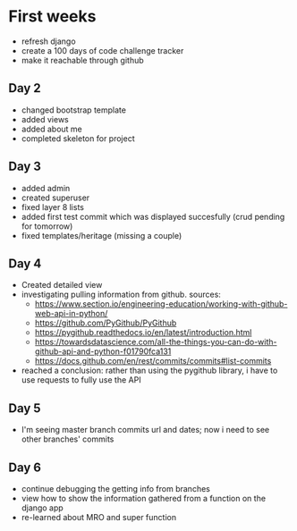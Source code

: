 # First weeks

- refresh django
- create a 100 days of code challenge tracker
- make it reachable through github

## Day 2

- changed bootstrap template
- added views
- added about me
- completed skeleton for project

## Day 3

- added admin
- created superuser
- fixed layer 8 lists
- added first test commit which was displayed succesfully (crud pending for tomorrow)
- fixed templates/heritage (missing a couple)

## Day 4

- Created detailed view
- investigating pulling information from github. sources:
  - <https://www.section.io/engineering-education/working-with-github-web-api-in-python/>
  - <https://github.com/PyGithub/PyGithub>
  - <https://pygithub.readthedocs.io/en/latest/introduction.html>
  - <https://towardsdatascience.com/all-the-things-you-can-do-with-github-api-and-python-f01790fca131>
  - <https://docs.github.com/en/rest/commits/commits#list-commits>
- reached a conclusion: rather than using the pygithub library, i have to use requests to fully use the API

## Day 5

- I'm seeing master branch commits url and dates; now i need to see other branches' commits

## Day 6

- continue debugging the getting info from branches
- view how to show the information gathered from a function on the django app
- re-learned about MRO and super function

